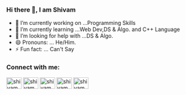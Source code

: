 ### Hi there 👋, I am Shivam


- 🔭 I’m currently working on ...Programming Skills
- 🌱 I’m currently learning ...Web Dev,DS & Algo. and C++ Language
- 🤔 I’m looking for help with ...DS & Algo.
- 😄 Pronouns: ... He/Him.
- ⚡ Fun fact: ... Can't Say
<h3 align="left">Connect with me:</h3>
<p align="left">
<a href="www.linkedin.com/in/shivam-gupta-3628641bb" target="_blank"><img align="center" src="https://cdn.jsdelivr.net/npm/simple-icons@3.0.1/icons/linkedin.svg" alt="shivamgupta" height="30" width="40" /></a>
<a href="https://www.hackerrank.com/shivamg_05" target="_blank"><img align="center" src="https://cdn.jsdelivr.net/npm/simple-icons@3.0.1/icons/hackerrank.svg" alt="shivamg_05" height="30" width="40" /></a>
<a href="https://www.codechef.com/users/shivamg_05" target="_blank"><img align="center" src="https://cdn.jsdelivr.net/npm/simple-icons@3.0.1/icons/codechef.svg" alt="shivamg_05" height="30" width="40" /></a>
<a href="https://www.instagram.com/_shivam_05._/" target="_blank"><img align="center" src="https://cdn.jsdelivr.net/npm/simple-icons@3.0.1/icons/instagram.svg" alt="shivamg_05" height="30" width="40" /></a>  
<a href="https://www.facebook.com/profile.php?id=100032332052822" target="_blank"><img align="center" src="https://cdn.jsdelivr.net/npm/simple-icons@3.0.1/icons/facebook.svg" alt="shivamg_05" height="30" width="40" /></a>  
